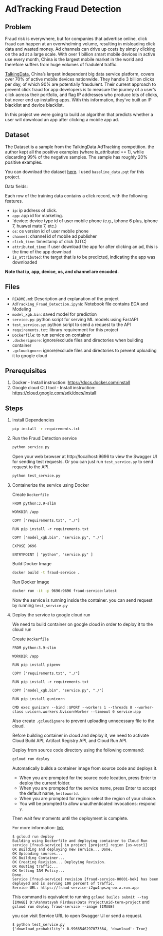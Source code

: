 # AdTracking Fraud Detection

## Problem
Fraud risk is everywhere, but for companies that advertise online, click fraud can happen at an overwhelming volume, resulting in misleading click data and wasted money. Ad channels can drive up costs by simply clicking on the ad at a large scale. With over 1 billion smart mobile devices in active use every month, China is the largest
mobile market in the world and therefore suffers from huge volumes of fradulent traffic.

[TalkingData](https://www.talkingdata.com/), China’s largest independent big data service platform, covers over 70% of active mobile devices nationwide. They handle 3 billion clicks per day, of which 90% are potentially fraudulent. Their current approach to prevent click fraud for app developers is to measure the journey of a user’s click across their portfolio, and flag IP addresses who produce lots of clicks, but never end up installing apps. With this information, they've built an IP blacklist and device blacklist.

In this project we were going to build an algorithm that predicts whether a user will download an app after clicking a mobile app ad.

## Dataset
The Dataset is a sample from the TalkingData AdTracking competition. the author kept all the positive examples (where is_attributed == 1), while discarding 99% of the negative samples. The sample has roughly 20% positive examples.

You can download the dataset [here](https://www.kaggle.com/datasets/matleonard/feature-engineering-data). I used `baseline_data.pqt` for this project.

Data fields:

Each row of the training data contains a click record, with the following features.

* `ip`: ip address of click.
* `app`: app id for marketing.
* `device: device type id of user mobile phone (e.g., iphone 6 plus, iphone 7, huawei mate 7, etc.)
* `os`: os version id of user mobile phone
* `channel`: channel id of mobile ad publisher
* `click_time`: timestamp of click (UTC)
* `attributed_time`: if user download the app for after clicking an ad, this is the time of the app download
* `is_attributed`: the target that is to be predicted, indicating the app was downloaded

**Note that ip, app, device, os, and channel are encoded.**

## Files
* `README.md`: Description and explanation of the project
* `AdTracking_Fraud_Detection.ipynb`: Notebook file contains EDA and Modeling
* `model_xgb.bin`: saved model for prediction
* `service.py`: python script for serving ML models using FastAPI
* `test_service.py`: python script to send a request to the API
* `requirements.txt`: library requirement for this project
* `Dockerfile`: to run service on container
* `.dockerignore`: ignore/exclude files and directories when building container
* `.gcloudignore`: ignore/exclude files and directories to prevent uploading it to google cloud

## Prerequisites
1. Docker - Install instruction: https://docs.docker.com/install
2. Google cloud CLI tool - Install instruction: https://cloud.google.com/sdk/docs/install

## Steps
1. Install Dependencies
    ```bash
    pip install -r requirements.txt
    ```
2. Run the Fraud Detection service
    ```bash
    python service.py
    ```
    Open your web browser at http://localhost:9696 to view the Swagger UI for sending test requests.
    Or you can just run `test_service.py` to send request to the API.
    ```bash
    python test_service.py
    ```
3. Containerize the service using Docker

    Create `Dockerfile`
    ```docker
    FROM python:3.9-slim

    WORKDIR /app

    COPY ["requirements.txt", "./"]

    RUN pip install -r requirements.txt

    COPY ["model_xgb.bin", "service.py", "./"]

    EXPOSE 9696

    ENTRYPOINT [ "python", "service.py" ]
    ```

    Build Docker Image
    ```bash
    docker build -t fraud-service .
    ```
    
    Run Docker Image
    ```bash
    docker run -it -p 9696:9696 fraud-service:latest
    ```
    Now the service is running inside the container. you can send request by running `test_service.py`
4. Deploy the service to google cloud run
    
    We need to build container on google cloud in order to deploy it to the cloud run

    Create `Dockerfile`
    ```docker
    FROM python:3.9-slim

    WORKDIR /app

    RUN pip install pipenv

    COPY ["requirements.txt", "./"]

    RUN pip install -r requirements.txt

    COPY ["model_xgb.bin", "service.py", "./"]

    RUN pip install gunicorn

    CMD exec gunicorn --bind :$PORT --workers 1 --threads 8 --worker-class uvicorn.workers.UvicornWorker --timeout 0 service:app
    ```
    Also create `.gcloudignore` to prevent uploading unnecessary file to the cloud.

    Before building container in cloud and deploy it, we need to activate Cloud Build API, Artifact Registry API, and Cloud Run API.
    
    Deploy from source code directory using the following command:
    ```bash
    gcloud run deploy
    ```
    Automatically builds a container image from source code and deploys it.
    
    * When you are prompted for the source code location, press Enter to deploy the current folder.
    * When you are prompted for the service name, press Enter to accept the default name, `helloworld`.
    * When you are prompted for region: select the region of your choice.
    * You will be prompted to allow unauthenticated invocations: respond `y`.

    Then wait few moments until the deployment is complete.
    
    For more information: [link](https://cloud.google.com/run/docs/quickstarts/build-and-deploy/deploy-python-service)
    ```
    $ gcloud run deploy
    Building using Dockerfile and deploying container to Cloud Run service [fraud-service] in project [project] region [us-west1]
    OK Building and deploying new service... Done.
    OK Uploading sources...
    OK Building Container... 
    OK Creating Revision... Deploying Revision.
    OK Routing traffic...
    OK Setting IAM Policy...
    Done.
    Service [fraud-service] revision [fraud-service-00001-bek] has been deployed and is serving 100 percent of traffic.
    Service URL: https://fraud-service-i2gw4npszq-uw.a.run.app
    ```
    
    This command is equivalent to running `gcloud builds submit --tag [IMAGE] D:\Rahmatsyah Firdaus\Data Project\mid-term-project` and `gcloud run deploy fraud-service --image [IMAGE]`

    you can visit Service URL to open Swagger UI or send a request.
    ```
    $ python test_service.py
    {'download_probability': 0.9966546297073364, 'download': True}
    ```

